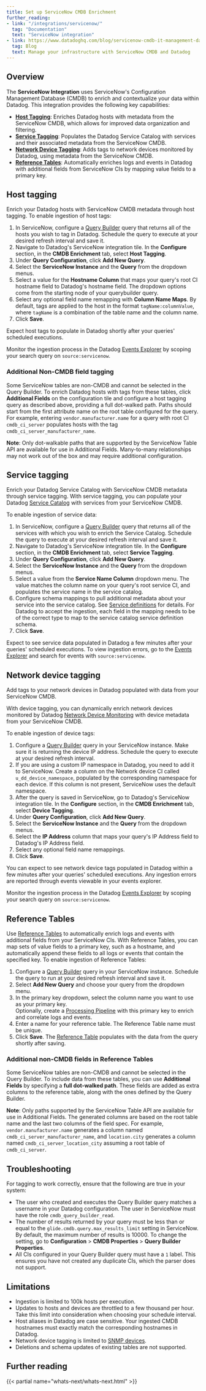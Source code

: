 ```yaml
---
title: Set up ServiceNow CMDB Enrichment
further_reading:
- link: "/integrations/servicenow/"
  tag: "Documentation"
  text: "ServiceNow integration"
- link: https://www.datadoghq.com/blog/servicenow-cmdb-it-management-datadog
  tag: Blog
  text: Manage your infrastructure with ServiceNow CMDB and Datadog
---
```


## Overview

The **ServiceNow Integration** uses ServiceNow's Configuration Management Database (CMDB) to enrich and contextualize your data within Datadog. This integration provides the following key capabilities:

- [**Host Tagging**](#host-tagging): Enriches Datadog hosts with metadata from the ServiceNow CMDB, which allows for improved data organization and filtering.
- [**Service Tagging**](#service-tagging): Populates the Datadog Service Catalog with services and their associated metadata from the ServiceNow CMDB.
- [**Network Device Tagging**](#network-device-tagging): Adds tags to network devices monitored by Datadog, using metadata from the ServiceNow CMDB.
- [**Reference Tables**](#reference-tables): Automatically enriches logs and events in Datadog with additional fields from ServiceNow CIs by mapping value fields to a primary key.

## Host tagging

Enrich your Datadog hosts with ServiceNow CMDB metadata through host tagging.
To enable ingestion of host tags:

1. In ServiceNow, configure a [Query Builder][1] query that returns all of the hosts you wish to tag in Datadog. Schedule the query to execute at your desired refresh interval and save it.
1. Navigate to Datadog's ServiceNow integration tile. In the **Configure** section, in the **CMDB Enrichment** tab, select **Host Tagging**.
1. Under **Query Configuration**, click **Add New Query**.
1. Select the **ServiceNow Instance** and the **Query** from the dropdown menus.
1. Select a value for the **Hostname Column** that maps your query's root CI hostname field to Datadog's hostname field. The dropdown options come from the starting node of your querybuilder query.
1. Select any optional field name remapping with **Column Name Maps**. By default, tags are applied to the host in the format `tagName:columnValue`, where `tagName` is a combination of the table name and the column name.
1. Click **Save**.

Expect host tags to populate in Datadog shortly after your queries' scheduled executions.
<!-- ![Screenshot of Host info tab showing ServiceNow host tags][image1] -->

Monitor the ingestion process in the Datadog [Events Explorer][2] by scoping your search query on `source:servicenow`.
<!-- ![Screenshot showing one running ingestion][image2] -->

### Additional Non-CMDB field tagging

Some ServiceNow tables are non-CMDB and cannot be selected in the Query Builder. To enrich Datadog hosts with tags from these tables, click **Additional Fields** on the configuration tile and configure a host tagging query as described above, providing a full dot-walked path. Paths should start from the first attribute name on the root table configured for the query. For example, entering `vendor.manufacturer.name` for a query with root CI `cmdb_ci_server` populates hosts with the tag `cmdb_ci_server_manufacturer_name`.

**Note**: Only dot-walkable paths that are supported by the ServiceNow Table API are available for use in Additional Fields. Many-to-many relationships may not work out of the box and may require additional configuration.

## Service tagging

Enrich your Datadog Service Catalog with ServiceNow CMDB metadata through service tagging.
With service tagging, you can populate your Datadog [Service Catalog][3] with services from your ServiceNow CMDB.

To enable ingestion of service data:

1. In ServiceNow, configure a [Query Builder][1] query that returns all of the services with which you wish to enrich the Service Catalog. Schedule the query to execute at your desired refresh interval and save it.
1. Navigate to Datadog's ServiceNow integration tile. In the **Configure** section, in the **CMDB Enrichment** tab, select **Service Tagging**.
1. Under **Query Configuration**, click **Add New Query**.
1. Select the **ServiceNow Instance** and the **Query** from the dropdown menus.
1. Select a value from the **Service Name Column** dropdown menu. The value matches the column name on your query's root service CI, and populates the service name in the service catalog.
1. Configure schema mappings to pull additional metadata about your service into the service catalog. See [Service definitions][4] for details. For Datadog to accept the ingestion, each field in the mapping needs to be of the correct type to map to the service catalog service definition schema.
1. Click **Save**.

Expect to see service data populated in Datadog a few minutes after your queries' scheduled executions. To view ingestion errors, go to the [Events Explorer][2] and search for events with `source:servicenow`.
<!-- ![Screenshot of the Service Configuration panel showing metadata populated from ServiceNow][image3] -->

## Network device tagging

Add tags to your network devices in Datadog populated with data from your ServiceNow CMDB.

With device tagging, you can dynamically enrich network devices monitored by Datadog [Network Device Monitoring][5] with device metadata from your ServiceNow CMDB.

To enable ingestion of device tags:

1. Configure a [Query Builder][1] query in your ServiceNow instance. Make sure it is returning the device IP address. Schedule the query to execute at your desired refresh interval.
1. If you are using a custom IP namespace in Datadog, you need to add it to ServiceNow. Create a column on the Network device CI called `u_dd_device_namespace`, populated by the corresponding namespace for each device. If this column is not present, ServiceNow uses the default namespace.
1. After the query is saved in ServiceNow, go to Datadog's ServiceNow integration tile. In the **Configure**  section, in the **CMDB Enrichment** tab, select **Device Tagging**.
1. Under **Query Configuration**, click **Add New Query**.
1. Select the **ServiceNow Instance** and the **Query** from the dropdown menus.
1. Select the **IP Address** column that maps your query's IP Address field to Datadog's IP Address field.
1. Select any optional field name remappings.
1. Click **Save**.

You can expect to see network device tags populated in Datadog within a few minutes after your queries' scheduled executions. Any ingestion errors are reported through events viewable in your events explorer.

Monitor the ingestion process in the Datadog [Events Explorer][2] by scoping your search query on `source:servicenow`.
<!-- ![Screenshot showing one running ingestion][image4] -->

## Reference Tables

Use [Reference Tables][7] to automatically enrich logs and events with additional fields from your ServiceNow CIs. With Reference Tables, you can map sets of value fields to a primary key, such as a hostname, and automatically append these fields to all logs or events that contain the specified key.
To enable ingestion of Reference Tables:

1. Configure a [Query Builder][8] query in your ServiceNow instance. Schedule the query to run at your desired refresh interval and save it.
1. Select **Add New Query** and choose your query from the dropdown menu.
1. In the primary key dropdown, select the column name you want to use as your primary key.<br />Optionally, create a [Processing Pipeline][9] with this primary key to enrich and correlate logs and events.
1. Enter a name for your reference table. The Reference Table name must be unique.
1. Click **Save**. The [Reference Table][7] populates with the data from the query shortly after saving.

### Additional non-CMDB fields in Reference Tables

Some ServiceNow tables are non-CMDB and cannot be selected in the Query Builder. To include data from these tables, you can use **Additional Fields** by specifying a **full dot-walked path**. These fields are added as extra columns to the reference table, along with the ones defined by the Query Builder.

**Note**: Only paths supported by the ServiceNow Table API are available for use in Additional Fields. The generated columns are based on the root table name and the last two columns of the field spec. For example, `vendor.manufacturer.name` generates a column named `cmdb_ci_server_manufacturer_name`, and `location.city` generates a column named `cmdb_ci_server_location_city` assuming a root table of `cmdb_ci_server`.

## Troubleshooting

For tagging to work correctly, ensure that the following are true in your system:

- The user who created and executes the Query Builder query matches a username in your Datadog configuration. The user in ServiceNow must have the role `cmdb_query_builder_read`.
- The number of results returned by your query must be less than or equal to the `glide.cmdb.query.max_results_limit` setting in ServiceNow. By default, the maximum number of results is 10000. To change the setting, go to **Configuration** > **CMDB Properties** > **Query Builder Properties**.
- All CIs configured in your Query Builder query must have a `1` label. This ensures you have not created any duplicate CIs, which the parser does not support.

## Limitations

- Ingestion is limited to 100k hosts per execution.
- Updates to hosts and devices are throttled to a few thousand per hour. Take this limit into consideration when choosing your schedule interval.
- Host aliases in Datadog are case sensitive. Your ingested CMDB hostnames must exactly match the corresponding hostnames in Datadog.
- Network device tagging is limited to [SNMP devices][6].
- Deletions and schema updates of existing tables are not supported.

## Further reading

{{< partial name="whats-next/whats-next.html" >}}

[1]: https://docs.servicenow.com/bundle/xanadu-servicenow-platform/page/product/configuration-management/concept/cmdb-query-builder-landing-page.html
[2]: https://app.datadoghq.com/event/explorer
[3]: https://docs.datadoghq.com/tracing/service_catalog/
[4]: https://docs.datadoghq.com/tracing/service_catalog/adding_metadata/
[5]: https://docs.datadoghq.com/network_monitoring/devices/
[6]: https://docs.datadoghq.com/network_monitoring/devices/snmp_metrics/
[7]: https://app.datadoghq.com/reference-tables
[8]: https://docs.servicenow.com/bundle/rome-servicenow-platform/page/product/configuration-management/task/use-cmdb-query-builder.html
[9]: https://app.datadoghq.com/event/pipelines